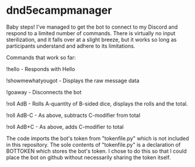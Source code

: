# dnd5ecampmanager

Baby steps!  I've managed to get the bot to connect to my Discord and respond to a limited number of commands.
There is virtually no input sterilization, and it falls over at a slight breeze, but it works so long as 
participants understand and adhere to its limitations.

Commands that work so far:

!hello - Responds with Hello

!showmewhatyougot - Displays the raw message data

!goaway - Disconnects the bot

!roll AdB - Rolls A-quantity of B-sided dice, displays the rolls and the total.

!roll AdB-C - As above, subtracts C-modifier from total

!roll AdB+C - As above, adds C-modifier to total

The code imports the bot's token from "tokenfile.py" which is not included in this repository.  The sole contents
of "tokenfile.py" is a declaration of BOTTOKEN which stores the bot's token.  I chose to do this so that I could
place the bot on github without necessarily sharing the token itself.
